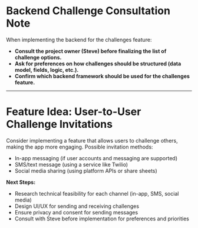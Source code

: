 # Backend Challenge Consultation Note

When implementing the backend for the challenges feature:
- **Consult the project owner (Steve) before finalizing the list of challenge options.**
- **Ask for preferences on how challenges should be structured (data model, fields, logic, etc.).**
- **Confirm which backend framework should be used for the challenges feature.**

---

# Feature Idea: User-to-User Challenge Invitations

Consider implementing a feature that allows users to challenge others, making the app more engaging. Possible invitation methods:
- In-app messaging (if user accounts and messaging are supported)
- SMS/text message (using a service like Twilio)
- Social media sharing (using platform APIs or share sheets)

**Next Steps:**
- Research technical feasibility for each channel (in-app, SMS, social media)
- Design UI/UX for sending and receiving challenges
- Ensure privacy and consent for sending messages
- Consult with Steve before implementation for preferences and priorities
